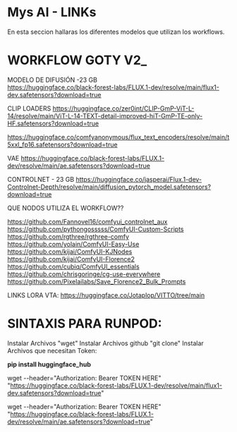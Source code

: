 # Mys AI - LINKs
En esta seccion hallaras los diferentes modelos que utilizan los workflows. 

# **WORKFLOW GOTY V2_**


MODELO DE DIFUSIÓN -23 GB					
https://huggingface.co/black-forest-labs/FLUX.1-dev/resolve/main/flux1-dev.safetensors?download=true 

CLIP LOADERS
https://huggingface.co/zer0int/CLIP-GmP-ViT-L-14/resolve/main/ViT-L-14-TEXT-detail-improved-hiT-GmP-TE-only-HF.safetensors?download=true 

https://huggingface.co/comfyanonymous/flux_text_encoders/resolve/main/t5xxl_fp16.safetensors?download=true 

VAE
https://huggingface.co/black-forest-labs/FLUX.1-dev/resolve/main/ae.safetensors?download=true 

CONTROLNET - 23 GB
https://huggingface.co/jasperai/Flux.1-dev-Controlnet-Depth/resolve/main/diffusion_pytorch_model.safetensors?download=true 

QUE NODOS UTILIZA EL WORKFLOW??

https://github.com/Fannovel16/comfyui_controlnet_aux 
https://github.com/pythongosssss/ComfyUI-Custom-Scripts 
https://github.com/rgthree/rgthree-comfy 
https://github.com/yolain/ComfyUI-Easy-Use 
https://github.com/kijai/ComfyUI-KJNodes 
https://github.com/kijai/ComfyUI-Florence2 
https://github.com/cubiq/ComfyUI_essentials 
https://github.com/chrisgoringe/cg-use-everywhere 
https://github.com/Pixelailabs/Save_Florence2_Bulk_Prompts 

LINKS LORA VTA: https://huggingface.co/Jotaplop/VITTO/tree/main

# **SINTAXIS PARA RUNPOD:**

Instalar Archivos "wget"
Instalar Archivos github "git clone"
Instalar Archivos que necesitan Token: 

**pip install huggingface_hub**

wget --header="Authorization: Bearer TOKEN HERE" \
"https://huggingface.co/black-forest-labs/FLUX.1-dev/resolve/main/flux1-dev.safetensors?download=true"

wget --header="Authorization: Bearer TOKEN HERE" \
"https://huggingface.co/black-forest-labs/FLUX.1-dev/resolve/main/ae.safetensors?download=true"

